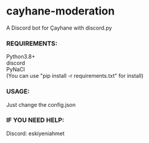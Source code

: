 # cayhane-moderation
A Discord bot for Çayhane with discord.py

### REQUIREMENTS:
Python3.8+   
discord   
PyNaCl   
(You can use "pip install -r requirements.txt" for install)

### USAGE:
Just change the config.json

### IF YOU NEED HELP:
Discord: eskiyeniahmet
